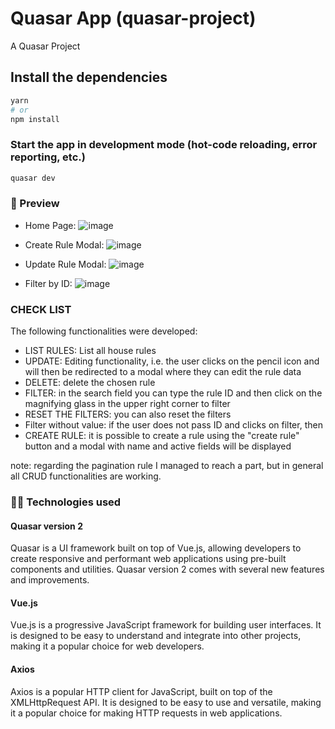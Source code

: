 # Quasar App (quasar-project)

A Quasar Project

## Install the dependencies
```bash
yarn
# or
npm install
```

### Start the app in development mode (hot-code reloading, error reporting, etc.)
```bash
quasar dev
```

### 🚀 Preview

- Home Page:
![image](https://github.com/pamelaotero/quasar-app/assets/28191532/7fce0931-a546-4455-8d21-91636d96c174)

- Create Rule Modal:
![image](https://github.com/pamelaotero/quasar-app/assets/28191532/832aa961-d457-4a3b-bfa3-d2e2d3a5b013)

- Update Rule Modal:
![image](https://github.com/pamelaotero/quasar-app/assets/28191532/7e4baa11-329f-42fa-a63c-d524dc6f15ca)

- Filter by ID:
![image](https://github.com/pamelaotero/quasar-app/assets/28191532/d77e1cfe-3007-4ddb-ac1f-1e04bd75327f)


### CHECK LIST

The following functionalities were developed:
- LIST RULES: List all house rules
- UPDATE: Editing functionality, i.e. the user clicks on the pencil icon and will then be redirected to a modal where they can edit the rule data
- DELETE: delete the chosen rule
- FILTER: in the search field you can type the rule ID and then click on the magnifying glass in the upper right corner to filter
- RESET THE FILTERS: you can also reset the filters
- Filter without value: if the user does not pass ID and clicks on filter, then
- CREATE RULE: it is possible to create a rule using the "create rule" button and a modal with name and active fields will be displayed

note: regarding the pagination rule I managed to reach a part, but in general all CRUD functionalities are working.

### 👩‍💻 Technologies used

#### Quasar version 2

Quasar is a UI framework built on top of Vue.js, allowing developers to create responsive and performant web applications using pre-built components and utilities. Quasar version 2 comes with several new features and improvements.

#### Vue.js

Vue.js is a progressive JavaScript framework for building user interfaces. It is designed to be easy to understand and integrate into other projects, making it a popular choice for web developers.
#### Axios

Axios is a popular HTTP client for JavaScript, built on top of the XMLHttpRequest API. It is designed to be easy to use and versatile, making it a popular choice for making HTTP requests in web applications.
